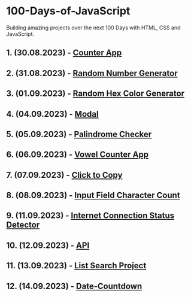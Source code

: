 # 100-Days-of-JavaScript

Building amazing projects over the next 100 Days with HTML, CSS and JavaScript.

## 1. (30.08.2023) - [Counter App](https://github.com/burakcersit/100-Days-of-JavaScript/tree/main/--%201.%20Counter%20App)

## 2. (31.08.2023) - [Random Number Generator](https://github.com/burakcersit/100-Days-of-JavaScript/tree/main/--%202.%20Random%20Number%20Generator)

## 3. (01.09.2023) - [Random Hex Color Generator](https://github.com/burakcersit/100-Days-of-JavaScript/tree/main/--%203.%20Random%20Hex%20Color%20Generator)

## 4. (04.09.2023) - [Modal](https://github.com/burakcersit/100-Days-of-JavaScript/tree/main/--%204.%20Modal)

## 5. (05.09.2023) - [Palindrome Checker](https://github.com/burakcersit/100-Days-of-JavaScript/tree/main/--%205.%20Palindrome%20Checker)

## 6. (06.09.2023) - [Vowel Counter App](https://github.com/burakcersit/100-Days-of-JavaScript/tree/main/--%206.%20Vowel%20Counter%20App)

## 7. (07.09.2023) - [Click to Copy](https://github.com/burakcersit/100-Days-of-JavaScript/tree/main/--%207.%20Click%20to%20Copy)

## 8. (08.09.2023) - [Input Field Character Count](https://github.com/burakcersit/100-Days-of-JavaScript/tree/main/--%208.%20Input%20Field%20Character%20Count)

## 9. (11.09.2023) - [Internet Connection Status Detector](https://github.com/burakcersit/100-Days-of-JavaScript/tree/main/--%209.%20Internet%20Connection%20Status%20Detector)

## 10. (12.09.2023) - [API](https://github.com/burakcersit/100-Days-of-JavaScript/tree/main/--%2010.%20API)

## 11. (13.09.2023) - [List Search Project](https://github.com/burakcersit/100-Days-of-JavaScript/tree/main/--11.%20List%20Search%20Project)

## 12. (14.09.2023) - [Date-Countdown](https://github.com/burakcersit/100-Days-of-JavaScript/tree/main/--12.%20Date-Countdown)
